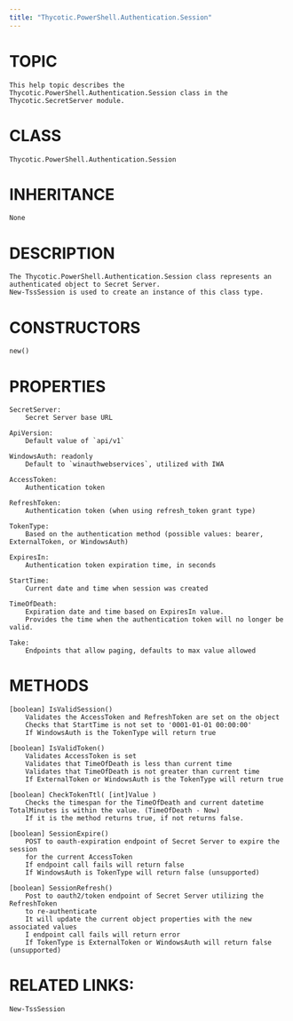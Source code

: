 ```yaml
---
title: "Thycotic.PowerShell.Authentication.Session"
---
```


# TOPIC
    This help topic describes the Thycotic.PowerShell.Authentication.Session class in the Thycotic.SecretServer module.

# CLASS
    Thycotic.PowerShell.Authentication.Session

# INHERITANCE
    None

# DESCRIPTION
    The Thycotic.PowerShell.Authentication.Session class represents an authenticated object to Secret Server.
    New-TssSession is used to create an instance of this class type.

# CONSTRUCTORS
    new()

# PROPERTIES
    SecretServer:
        Secret Server base URL

    ApiVersion:
        Default value of `api/v1`

    WindowsAuth: readonly
        Default to `winauthwebservices`, utilized with IWA

    AccessToken:
        Authentication token

    RefreshToken:
        Authentication token (when using refresh_token grant type)

    TokenType:
        Based on the authentication method (possible values: bearer, ExternalToken, or WindowsAuth)

    ExpiresIn:
        Authentication token expiration time, in seconds

    StartTime:
        Current date and time when session was created

    TimeOfDeath:
        Expiration date and time based on ExpiresIn value.
        Provides the time when the authentication token will no longer be valid.

    Take:
        Endpoints that allow paging, defaults to max value allowed

# METHODS

    [boolean] IsValidSession()
        Validates the AccessToken and RefreshToken are set on the object
        Checks that StartTime is not set to '0001-01-01 00:00:00'
        If WindowsAuth is the TokenType will return true

    [boolean] IsValidToken()
        Validates AccessToken is set
        Validates that TimeOfDeath is less than current time
        Validates that TimeOfDeath is not greater than current time
        If ExternalToken or WindowsAuth is the TokenType will return true

    [boolean] CheckTokenTtl( [int]Value )
        Checks the timespan for the TimeOfDeath and current datetime TotalMinutes is within the value. (TimeOfDeath - Now)
        If it is the method returns true, if not returns false.

    [boolean] SessionExpire()
        POST to oauth-expiration endpoint of Secret Server to expire the session
        for the current AccessToken
        If endpoint call fails will return false
        If WindowsAuth is TokenType will return false (unsupported)

    [boolean] SessionRefresh()
        Post to oauth2/token endpoint of Secret Server utilizing the RefreshToken
        to re-authenticate
        It will update the current object properties with the new associated values
        I endpoint call fails will return error
        If TokenType is ExternalToken or WindowsAuth will return false (unsupported)

# RELATED LINKS:
    New-TssSession